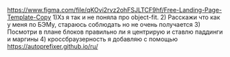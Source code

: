 https://www.figma.com/file/qKOvi2rvz2ohFSJLTCF9hf/Free-Landing-Page-Template-Copy
1)Хз я так и не поняла про object-fit.
2) Расскажи что как у меня по БЭМу, стараюсь соблюдать но не очень получается
3) Посмотри в плане блоков правильно ли я центрирую и ставлю паддинги и маргины
4) кроссбраузерность я добавляю с помощью https://autoprefixer.github.io/ru/

